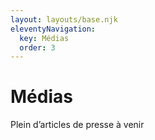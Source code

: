 ```yaml
---
layout: layouts/base.njk
eleventyNavigation:
  key: Médias
  order: 3
---
```

# Médias

Plein d’articles de presse à venir
